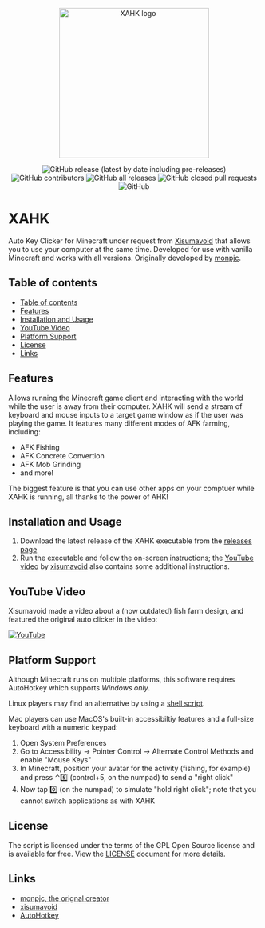 <p align="center">
    <img src="https://raw.githubusercontent.com/histefanhere/XAHK/master/assets/logo.png" height="300" alt="XAHK logo">
</p>
<p align="center">
  <img alt="GitHub release (latest by date including pre-releases)" src="https://img.shields.io/github/v/release/histefanhere/XAHK?include_prereleases">
  <img alt="GitHub contributors" src="https://img.shields.io/github/contributors/histefanhere/XAHK">
  <img alt="GitHub all releases" src="https://img.shields.io/github/downloads/histefanhere/XAHK/total?logo=GitHub">
  <img alt="GitHub closed pull requests" src="https://img.shields.io/github/issues-pr-closed/histefanhere/XAHK">
  <img alt="GitHub" src="https://img.shields.io/github/license/histefanhere/XAHK">
</p>


# XAHK
Auto Key Clicker for Minecraft under request from [Xisumavoid](https://www.youtube.com/c/XisumavoidMC) that allows you to use your computer at the same time. Developed for use with vanilla Minecraft and works with all versions. Originally developed by [monpjc](https://github.com/monpjc).


## Table of contents
- [Table of contents](#table-of-contents)
- [Features](#features)
- [Installation and Usage](#installation-and-usage)
- [YouTube Video](#youtube-video)
- [Platform Support](#platform-support)
- [License](#license)
- [Links](#links)


## Features
Allows running the Minecraft game client and interacting with the world while the user is away from their computer. XAHK will send a stream of keyboard and mouse inputs to a target game window as if the user was playing the game. It features many different modes of AFK farming, including:
- AFK Fishing
- AFK Concrete Convertion
- AFK Mob Grinding
- and more!

The biggest feature is that you can use other apps on your comptuer while XAHK is running, all thanks to the power of AHK!


## Installation and Usage
1. Download the latest release of the XAHK executable from the [releases page](https://github.com/histefanhere/XAHK/releases)
2. Run the executable and follow the on-screen instructions; the [YouTube video](https://youtu.be/-wKW0OovGK4?t=280) by [xisumavoid](https://www.youtube.com/channel/UCU9pX8hKcrx06XfOB-VQLdw) also contains some additional instructions.


## YouTube Video
Xisumavoid made a video about a (now outdated) fish farm design, and featured the original auto clicker in the video:

[![YouTube](https://img.youtube.com/vi/-wKW0OovGK4/0.jpg)](https://youtu.be/-wKW0OovGK4?t=280 "Click to play on YouTube")


## Platform Support
Although Minecraft runs on multiple platforms, this software requires AutoHotkey which supports *Windows only*.

Linux players may find an alternative by using a [shell script](https://www.reddit.com/r/Minecraft/comments/bu4gka/linux_autoclicker_bash_script_useful_for_afk/).

Mac players can use MacOS's built-in accessibiltiy features and a full-size keyboard with a numeric keypad:
1. Open System Preferences
2. Go to Accessibility → Pointer Control → Alternate Control Methods and enable "Mouse Keys"
3. In Minecraft, position your avatar for the activity (fishing, for example) and press ⌃5️⃣  (control+5, on the numpad) to send a "right click"
4. Now tap 0️⃣  (on the numpad) to simulate "hold right click"; note that you cannot switch applications as with XAHK


## License
The script is licensed under the terms of the GPL Open Source license and is available for free. View the [LICENSE](https://github.com/histefanhere/XAHK/blob/master/LICENSE) document for more details.


## Links
- [monpjc, the orignal creator](https://github.com/monpjc)
- [xisumavoid](https://www.youtube.com/c/XisumavoidMC)
- [AutoHotkey](https://www.autohotkey.com/)

